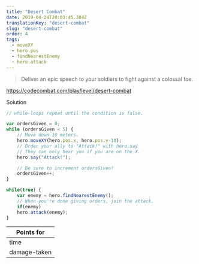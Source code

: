 ```yaml
---
title: "Desert Combat"
date: 2019-04-24T20:03:45.304Z
translationKey: "desert-combat"
slug: "desert-combat"
order: 4
tags:
  - moveXY
  - hero.pos
  - findNearestEnemy
  - hero.attack
---
```


> Deliver an epic speech to your soldiers to fight against a colossal foe.

https://codecombat.com/play/level/desert-combat

Solution

```javascript
// while-loops repeat until the condition is false.

var ordersGiven = 0;
while (ordersGiven < 5) {
    // Move down 10 meters.
    hero.moveXY(hero.pos.x, hero.pos.y-10);    
    // Order your ally to "Attack!" with hero.say
    // They can only hear you if you are on the X.
    hero.say("Attack!");

    // Be sure to increment ordersGiven!
    ordersGiven++;    
}

while(true) {
    var enemy = hero.findNearestEnemy();
    // When you're done giving orders, join the attack.
    if(enemy)
    hero.attack(enemy);
}

```

Points for |
--- |
time |
damage-taken |


